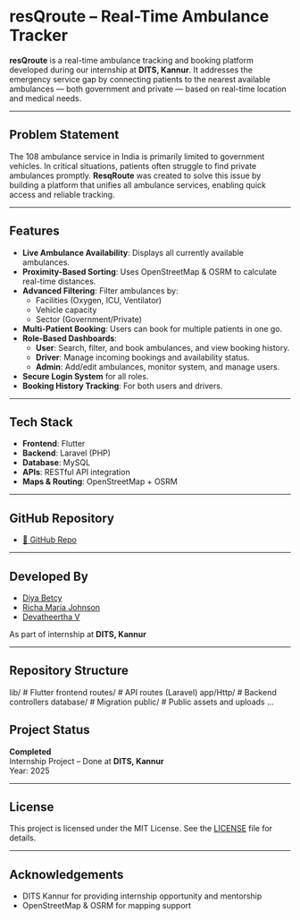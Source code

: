 #  resQroute – Real-Time Ambulance Tracker

**resQroute** is a real-time ambulance tracking and booking platform developed during our internship at **DITS, Kannur**. It addresses the emergency service gap by connecting patients to the nearest available ambulances — both government and private — based on real-time location and medical needs.

---

##  Problem Statement

The 108 ambulance service in India is primarily limited to government vehicles. In critical situations, patients often struggle to find private ambulances promptly. **ResqRoute** was created to solve this issue by building a platform that unifies all ambulance services, enabling quick access and reliable tracking.

---

##  Features

- **Live Ambulance Availability**: Displays all currently available ambulances.
- **Proximity-Based Sorting**: Uses OpenStreetMap & OSRM to calculate real-time distances.
- **Advanced Filtering**: Filter ambulances by:
  - Facilities (Oxygen, ICU, Ventilator)
  - Vehicle capacity
  - Sector (Government/Private)
- **Multi-Patient Booking**: Users can book for multiple patients in one go.
- **Role-Based Dashboards**:
  - **User**: Search, filter, and book ambulances, and view booking history.
  - **Driver**: Manage incoming bookings and availability status.
  - **Admin**: Add/edit ambulances, monitor system, and manage users.
- **Secure Login System** for all roles.
- **Booking History Tracking**: For both users and drivers.

---

##  Tech Stack

- **Frontend**: Flutter  
- **Backend**: Laravel (PHP)  
- **Database**: MySQL  
- **APIs**: RESTful API integration  
- **Maps & Routing**: OpenStreetMap + OSRM

---

##  GitHub Repository

- [🔗 GitHub Repo](https://github.com/richa-johnson/Ambulance-tracker)

---

##  Developed By

- [Diya Betcy](https://github.com/diyabetcy)  
- [Richa Maria Johnson](https://github.com/richa-johnson)
- [Devatheertha V](https://github.com/devatheertha)

As part of internship at **DITS, Kannur**

---

##  Repository Structure

lib/ # Flutter frontend
routes/ # API routes (Laravel)
app/Http/ # Backend controllers
database/ # Migration
public/ # Public assets and uploads
...

##  Project Status

**Completed**  
 Internship Project – Done at **DITS, Kannur**  
 Year: 2025

---

##  License

This project is licensed under the MIT License. See the [LICENSE](LICENSE) file for details.

---

##  Acknowledgements

- DITS Kannur for providing internship opportunity and mentorship  
- OpenStreetMap & OSRM for mapping support
